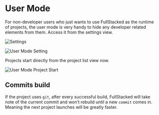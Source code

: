 # User Mode

For non-developer users who just wants to use FullStacked as the runtime of projects, the user mode is very handy to hide any developer related elements from them. Access it from the settings view.

![Settings](https://files.fullstacked.org/IMG_0531.png)

![User Mode Setting](https://files.fullstacked.org/IMG_0534.png)

Projects start directly from the project list view now.

![User Mode Project Start](https://files.fullstacked.org/Screenshot-2025-02-23-at-10.21.17-AM.png)

## Commits build

If the project uses `git`, after every successful build, FullStacked will take note of the current commit and won’t rebuild until a new `commit` comes in. Meaning the next project launches will be greatly faster.
